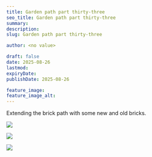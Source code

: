 ```yaml
---
title: Garden path part thirty-three
seo_title: Garden path part thirty-three
summary:
description:
slug: Garden path part thirty-three

author: <no value>

draft: false
date: 2025-08-26
lastmod:
expiryDate:
publishDate: 2025-08-26

feature_image:
feature_image_alt:
---
```

Extending the brick path with some new and old bricks.

![](/images/0378.jpeg )

![](/images/0379.jpeg )

![](/images/0380.jpeg )
